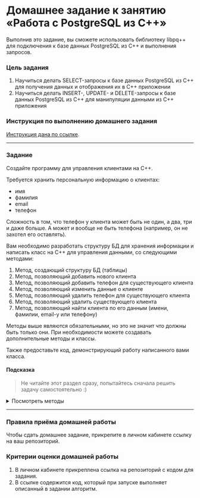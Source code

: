 
# Домашнее задание к занятию «Работа с PostgreSQL из C++»

Выполнив это задание, вы сможете использовать библиотеку libpq++ для подключения к базе данных PostgreSQL из С++ и выполнения запросов.

### Цель задания

1. Научиться делать SELECT-запросы к базе данных PostgreSQL из С++ для получения данных и отображения их в C++ приложении
2. Научиться делать INSERT-, UPDATE- и DELETE-запросы к базе данных PostgreSQL из С++ для манипуляции данными из C++ приложения

### Инструкция по выполнению домашнего задания

[Инструкция дана по ссылке](https://github.com/netology-code/cppm-homeworks/blob/main/common/readme.md).

------

### Задание

Создайте программу для управления клиентами на C++.

Требуется хранить персональную информацию о клиентах:

- имя
- фамилия
- email
- телефон

Сложность в том, что телефон у клиента может быть не один, а два, три и даже больше. А может и вообще не быть телефона (например, он не захотел его оставлять).

Вам необходимо разработать структуру БД для хранения информации и написать класс на С++ для управления данными, со следующими методами:

1. Метод, создающий структуру БД (таблицы)
1. Метод, позволяющий добавить нового клиента
1. Метод, позволяющий добавить телефон для существующего клиента
1. Метод, позволяющий изменить данные о клиенте
1. Метод, позволяющий удалить телефон для существующего клиента
1. Метод, позволяющий удалить существующего клиента
1. Метод, позволяющий найти клиента по его данным (имени, фамилии, email-у или телефону)

Методы выше являются обязательными, но это не значит что должны быть только они. При необходимости можете создавать дополнительные методы и классы.

Также предоставьте код, демонстрирующий работу написанного вами класса.

#### Подсказка

> Не читайте этот раздел сразу, попытайтесь сначала решить задачу самостоятельно :)

<details>

<summary>Посмотреть методы</summary>

* Для создания таблиц используйте метод `transaction_base::exec`, а в аргументах передавайте SQL запрос с "CREATE TABLE"
* Для добавления телефона и клиента используйте метод `transaction_base::exec`, а в аргументах передавайте SQL запрос с "INSERT"
* Для изменения данных о клиенте используйте метод `transaction_base::exec`, а в аргументах передавайте SQL запрос с "UPDATE"
* Для удаления данных о клиенте или о телефоне используйте метод `transaction_base::exec`, а в аргументах передавайте SQL запрос с "DELETE"
* Для удаления данных о клиенте или о телефоне используйте метод `transaction_base::exec`, а в аргументах передавайте SQL запрос с "DELETE"
* Для поиска клиента по его данным, используйте метод `transaction_base::query`, а в аргументах передавайте SQL запрос с "SELECT"

</details>

------

### Правила приёма домашней работы

Чтобы сдать домашнее задание, прикрепите в личном кабинете ссылку на ваш репозиторий.

### Критерии оценки домашней работы

1. В личном кабинете прикреплена ссылка на репозиторий с кодом для задания.
2. В ссылке содержится код, который при запуске выполняет описанный в задании алгоритм.
